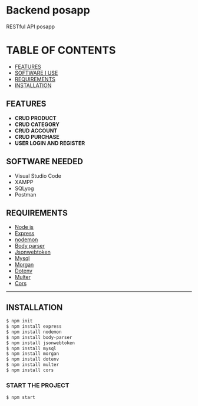 # Backend posapp 
RESTful API posapp

# TABLE OF CONTENTS

- [FEATURES](#FEATURES)
- [SOFTWARE I USE](#software-i-use)
- [REQUIREMENTS](#REQUIREMENTS)
- [INSTALLATION](#INSTALLATION)

## FEATURES
- <b>CRUD PRODUCT</b>
- <b>CRUD CATEGORY</b>
- <b>CRUD ACCOUNT</b>
- <b>CRUD PURCHASE</b>
- <b>USER LOGIN AND REGISTER</b>

## SOFTWARE NEEDED
- Visual Studio Code
- XAMPP
- SQLyog
- Postman

## REQUIREMENTS

* [Node js](https://nodejs.org/en/)
* [Express](http://expressjs.com/)
* [nodemon](https://www.npmjs.com/package/nodemon)
* [Body parser](https://www.npmjs.com/package/body-parser)
* [Jsonwebtoken](https://jwt.io/)
* [Mysql](https://www.npmjs.com/package/mysql)
* [Morgan](https://www.npmjs.com/package/morgan)
* [Dotenv](https://www.npmjs.com/package/dotenv)
* [Multer](https://www.npmjs.com/package/multer)
* [Cors](https://www.npmjs.com/package/cors)
<hr>

## INSTALLATION
```bash
$ npm init
$ npm install express
$ npm install nodemon
$ npm install body-parser
$ npm install jsonwebtoken
$ npm install mysql
$ npm install morgan
$ npm install dotenv
$ npm install multer
$ npm install cors
```

### START THE PROJECT
```bash
$ npm start
```
